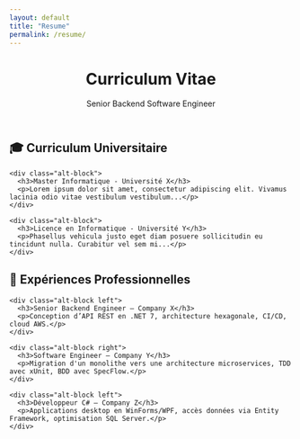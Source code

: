 ```yaml
---
layout: default
title: "Resume"
permalink: /resume/
---
```


<header class="page-header">
  <h1>Curriculum Vitae</h1>
  <p class="subtitle">Senior Backend Software Engineer</p>
</header>

<div class="resume-container">

<section class="resume-column university">
    <h2>🎓 Curriculum Universitaire</h2>

    <div class="alt-block">
      <h3>Master Informatique - Université X</h3>
      <p>Lorem ipsum dolor sit amet, consectetur adipiscing elit. Vivamus lacinia odio vitae vestibulum vestibulum...</p>
    </div>

    <div class="alt-block">
      <h3>Licence en Informatique - Université Y</h3>
      <p>Phasellus vehicula justo eget diam posuere sollicitudin eu tincidunt nulla. Curabitur vel sem mi...</p>
    </div>
  </section>

  <section class="resume-column experience">
    <h2>💼 Expériences Professionnelles</h2>

    <div class="alt-block left">
      <h3>Senior Backend Engineer – Company X</h3>
      <p>Conception d’API REST en .NET 7, architecture hexagonale, CI/CD, cloud AWS.</p>
    </div>

    <div class="alt-block right">
      <h3>Software Engineer – Company Y</h3>
      <p>Migration d'un monolithe vers une architecture microservices, TDD avec xUnit, BDD avec SpecFlow.</p>
    </div>

    <div class="alt-block left">
      <h3>Développeur C# – Company Z</h3>
      <p>Applications desktop en WinForms/WPF, accès données via Entity Framework, optimisation SQL Server.</p>
    </div>
  </section>

</div>